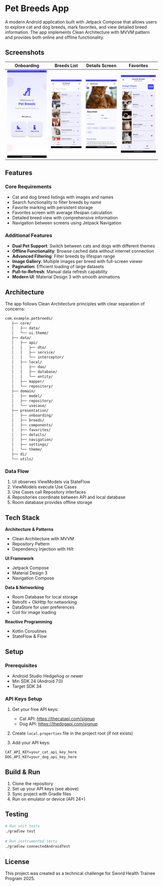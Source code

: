 # Pet Breeds App

A modern Android application built with Jetpack Compose that allows users to explore cat and dog breeds, mark favorites, and view detailed breed information. The app implements Clean Architecture with MVVM pattern and provides both online and offline functionality.

## Screenshots

| Onboarding | Breeds List                                | Details Screen                         | Favorites                                |
|------------|--------------------------------------------|----------------------------------------|------------------------------------------|
| ![Onboarding](docs/screenshots/img.png) | ![Breeds List](docs/screenshots/img_1.png) | ![Details](docs/screenshots/img_2.png) | ![Favorites](docs/screenshots/img_3.png) |

## Features

### Core Requirements
- Cat and dog breed listings with images and names
- Search functionality to filter breeds by name
- Favorite marking with persistent storage
- Favorites screen with average lifespan calculation
- Detailed breed view with comprehensive information
- Navigation between screens using Jetpack Navigation

### Additional Features
- **Dual Pet Support**: Switch between cats and dogs with different themes
- **Offline Functionality**: Browse cached data without internet connection
- **Advanced Filtering**: Filter breeds by lifespan range
- **Image Gallery**: Multiple images per breed with full-screen viewer
- **Pagination**: Efficient loading of large datasets
- **Pull-to-Refresh**: Manual data refresh capability
- **Modern UI**: Material Design 3 with smooth animations

## Architecture

The app follows Clean Architecture principles with clear separation of concerns:

```
com.example.petbreeds/
   ├── core/               
   │   ├── data/           
   │   └── ui.theme/ 
   ├── data/               
   │   ├── api/ 
   │   │   ├── dto/   
   │   │   ├── service/   
   │   │   └── interceptor/         
   │   ├── local/    
   │   │   ├── dao/   
   │   │   ├── database/   
   │   │   └── entity/         
   │   ├── mapper/               
   │   └── repository/
   ├── domain/               
   │   ├── model/
   │   ├── repository/          
   │   └── usecase/          
   ├── presentation/      
   │   ├── onboarding/   
   │   ├── breeds/    
   │   ├── components/    
   │   ├── favorites/   
   │   ├── details/     
   │   ├── navigation/     
   │   ├── settings/     
   │   └── theme/    
   ├── di/               
   └── utils/        
```

### Data Flow
1. UI observes ViewModels via StateFlow
2. ViewModels execute Use Cases
3. Use Cases call Repository interfaces
4. Repositories coordinate between API and local database
5. Room database provides offline storage

## Tech Stack

**Architecture & Patterns**
- Clean Architecture with MVVM
- Repository Pattern
- Dependency Injection with Hilt

**UI Framework**
- Jetpack Compose
- Material Design 3
- Navigation Compose

**Data & Networking**
- Room Database for local storage
- Retrofit + OkHttp for networking
- DataStore for user preferences
- Coil for image loading

**Reactive Programming**
- Kotlin Coroutines
- StateFlow & Flow

## Setup

### Prerequisites
- Android Studio Hedgehog or newer
- Min SDK 24 (Android 7.0)
- Target SDK 34

### API Keys Setup

1. Get your free API keys:
   - Cat API: https://thecatapi.com/signup
   - Dog API: https://thedogapi.com/signup

2. Create `local.properties` file in the project root (if not exists)

3. Add your API keys:
```properties
CAT_API_KEY=your_cat_api_key_here
DOG_API_KEY=your_dog_api_key_here
```
## Build & Run

1. Clone the repository
2. Set up your API keys (see above)
3. Sync project with Gradle files
4. Run on emulator or device (API 24+)

## Testing

```bash
# Run unit tests
./gradlew test

# Run instrumented tests
./gradlew connectedAndroidTest
```

## License

This project was created as a technical challenge for Sword Health Trainee Program 2025.